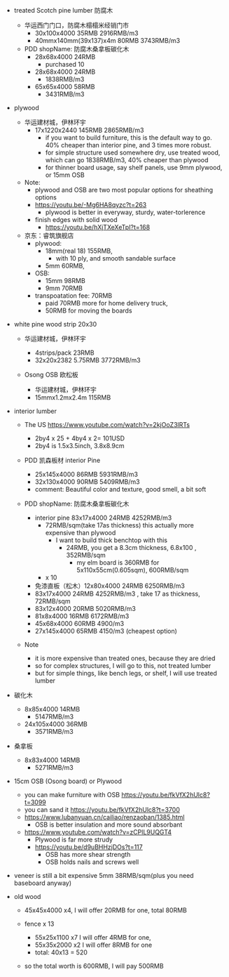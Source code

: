  - treated Scotch pine lumber 防腐木
    - 华运西门门口，防腐木榻榻米经销门市
      - 30x100x4000 35RMB 2916RMB/m3
      - 40mmx140mm(39x137)x4m 80RMB 3743RMB/m3
    - PDD shopName: 防腐木桑拿板碳化木
      - 28x68x4000 24RMB
        - purchased 10
      - 28x68x4000 24RMB
        - 1838RMB/m3
      - 65x65x4000 58RMB
        - 3431RMB/m3
  - plywood 
    - 华运建材城，伊林环宇  
      - 17x1220x2440 145RMB 2865RMB/m3
        - if you want to build furniture, this is the default way to go. 40% cheaper than interior pine, and 3 times more robust. 
        - for simple structure used somewhere dry, use treated wood, which can go 1838RMB/m3, 40% cheaper than plywood
        - for thinner board usage, say shelf panels, use 9mm plywood, or 15mm OSB
    - Note:
      - plywood and OSB are two most popular options for sheathing options
      - https://youtu.be/-Mg6HA8qyzc?t=263
        - plywood is better in everyway, sturdy, water-torlerence
      - finish edges with solid wood 
        - https://youtu.be/hXjTXeXeTpI?t=168
    - 京东：睿筑旗舰店
      - plywood:
        - 18mm(real 18) 155RMB,
          - with 10 ply, and smooth sandable surface
        - 5mm 60RMB,
      - OSB:
        - 15mm 98RMB
        - 9mm 70RMB 
      - transpoatation fee: 70RMB
        - paid 70RMB more for home delivery truck, 
        - 50RMB for moving the boards
  

- white pine wood strip 20x30
  - 华运建材城，伊林环宇
    - 4strips/pack 23RMB
    - 32x20x2382 5.75RMB  3772RMB/m3

  - Osong OSB 欧松板
    - 华运建材城，伊林环宇  
    - 15mmx1.2mx2.4m 115RMB
 
 
- interior lumber
  - The US https://www.youtube.com/watch?v=2kjOoZ3lRTs
    - 2by4 x 25 + 4by4 x 2= 101USD 
    - 2by4 is 1.5x3.5inch, 3.8x8.9cm
  - PDD 凯森板材 interior Pine
    - 25x145x4000 86RMB 5931RMB/m3
    - 32x130x4000 90RMB 5409RMB/m3
    - comment: Beautiful color and texture, good smell, a bit soft
  - PDD shopName: 防腐木桑拿板碳化木
    - interior pine 83x17x4000 24RMB 4252RMB/m3 
      - 72RMB/sqm(take 17as thickness) this actually more expensive than plywood
        - I want to build thick benchtop with this
          - 24RMB, you get a 8.3cm thickness, 6.8x100 , 352RMB/sqm
            - my elm board is 360RMB for 5x110x55cm(0.605sqm), 600RMB/sqm
      - x 10
    - 免漆直板（松木）12x80x4000 24RMB 6250RMB/m3
    - 83x17x4000 24RMB 4252RMB/m3 , take 17 as thickness, 72RMB/sqm
    - 83x12x4000 20RMB 5020RMB/m3
    - 81x8x4000 16RMB 6172RMB/m3
    - 45x68x4000 60RMB 4900/m3
    - 27x145x4000 65RMB 4150/m3 (cheapest option)

  - Note
    - it is more expensive than treated ones, because they are dried
    - so for complex structures, I will go to this, not treated lumber
    - but for simple things, like bench legs, or shelf, I will use treated lumber

- 碳化木
  - 8x85x4000 14RMB 
    - 5147RMB/m3
  - 24x105x4000 36RMB
    - 3571RMB/m3
- 桑拿板
  - 8x83x4000 14RMB
    - 5271RMB/m3


-  15cm OSB (Osong board) or Plywood
    - you can make furniture with OSB https://youtu.be/fkVfX2hUlc8?t=3099
    - you can sand it https://youtu.be/fkVfX2hUlc8?t=3700
    - https://www.lubanyuan.cn/cailiao/renzaoban/1385.html
      - OSB is better insulation and more sound absorbant 
    - https://www.youtube.com/watch?v=zCPlL9UQGT4
      - Plywood is far more strudy
      - https://youtu.be/d9uBHHzjDOs?t=117
        - OSB has more shear strength
        - OSB holds nails and screws well

  - veneer is still a bit expensive 5mm 38RMB/sqm(plus you need baseboard anyway)

  - old wood
    - 45x45x4000 x4, I will offer 20RMB for one, total 80RMB
    - fence x 13
      - 55x25x1100 x7 I will offer 4RMB for one,
      - 55x35x2000 x2 I will offer 8RMB for one
      - total: 40x13 = 520

    - so the total worth is 600RMB, I will pay 500RMB